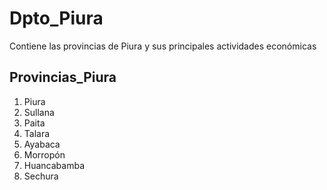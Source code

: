 # Dpto_Piura
Contiene las provincias de Piura y sus principales actividades económicas
## Provincias_Piura
1. Piura
2. Sullana
3. Paita
4. Talara
5. Ayabaca
6. Morropón
7. Huancabamba
8. Sechura
